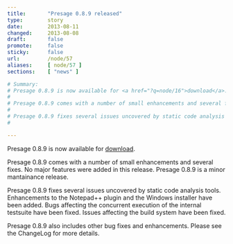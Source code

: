 ```yaml
---
title:       "Presage 0.8.9 released"
type:        story
date:        2013-08-11
changed:     2013-08-08
draft:       false
promote:     false
sticky:      false
url:         /node/57
aliases:     [ node/57 ]
sections:    [ "news" ]

# Summary:
# Presage 0.8.9 is now available for <a href="?q=node/16">download</a>.
# 
# Presage 0.8.9 comes with a number of small enhancements and several fixes. No major features were added in this release. Presage 0.8.9 is a minor mantainance release. 
# 
# Presage 0.8.9 fixes several issues uncovered by static code analysis tools. Enhancements to the Notepad++ plugin and the Windows installer have been added. Bugs affecting the concurrent execution of the internal testsuite have been fixed. Issues affecting the build system have been fixed.
# 

---
```

Presage 0.8.9 is now available for <a href="?q=node/16">download</a>.

Presage 0.8.9 comes with a number of small enhancements and several fixes. No major features were added in this release. Presage 0.8.9 is a minor mantainance release. 

Presage 0.8.9 fixes several issues uncovered by static code analysis tools. Enhancements to the Notepad++ plugin and the Windows installer have been added. Bugs affecting the concurrent execution of the internal testsuite have been fixed. Issues affecting the build system have been fixed.

<!--more-->

Presage 0.8.9 also includes other bug fixes and enhancements. Please see the ChangeLog for more details.

